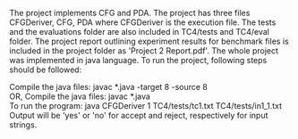 The project implements CFG and PDA. The project has three files CFGDeriver, CFG, PDA where CFGDeriver is the
execution file. The tests and the evaluations folder are also included in TC4/tests and TC4/eval folder. The project report
outlining experiment results for benchmark files is included in the project folder as 'Project 2 Report.pdf'. The whole
project was implemented in java language. To run the project, following steps should be followed:

Compile the java files: javac *.java -target 8 -source 8 <br>
OR, Compile the java files: javac *.java <br>
To run the program: java CFGDeriver 1 TC4/tests/tc1.txt TC4/tests/in1_1.txt <br>
Output will be 'yes' or 'no' for accept and reject, respectively for input strings.